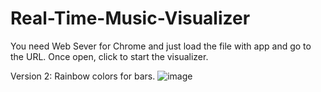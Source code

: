 # Real-Time-Music-Visualizer
You need Web Sever for Chrome and just load the file with app and go to the URL. Once open, click to start the visualizer.

Version 2: Rainbow colors for bars.
![image](https://user-images.githubusercontent.com/43283288/139928811-ea9f88d2-8ed7-4126-819c-c0c7a98bcfe5.png)
